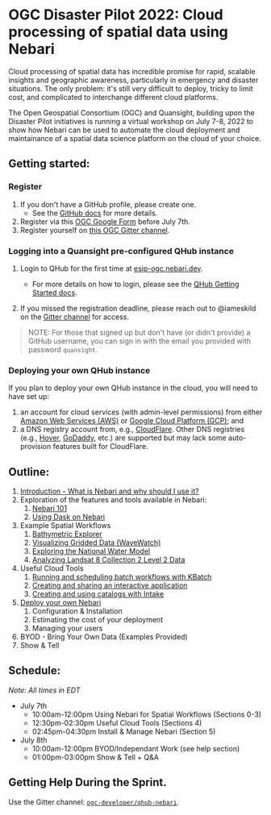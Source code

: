 # OGC Disaster Pilot 2022: Cloud processing of spatial data using Nebari

Cloud processing of spatial data has incredible promise for rapid, scalable insights and geographic awareness, particularly in emergency and disaster situations. The only problem: it's still very difficult to deploy, tricky to limit cost, and complicated to interchange different cloud platforms. 

The Open Geospatial Consortium (OGC) and Quansight, building upon the Disaster Pilot initiatives is running a virtual workshop on July 7-8, 2022 to show how Nebari can be used to automate the cloud deployment and maintainance of a spatial data science platform on the cloud of your choice.

## Getting started:

### Register

1. If you don't have a GitHub profile, please create one. 
   - See the [GitHub docs](https://docs.github.com/en/get-started/signing-up-for-github/signing-up-for-a-new-github-account) for more details.
2. Register via this [OGC Google Form](https://forms.gle/9dVzraCVKPvr6bPGA) before July 7th.
3. Register yourself on [this OGC Gitter channel](https://gitter.im/ogc-developer/qhub-nebari).


### Logging into a Quansight pre-configured QHub instance

1. Login to QHub for the first time at [esip-ogc.nebari.dev](https://esip-ogc.nebari.dev/]).
   - For more details on how to login, please see the [QHub Getting Started docs](https://docs.qhub.dev/en/latest/source/user_guide/getting_started.html).

2. If you missed the registration deadline, please reach out to @iameskild on the [Gitter channel](https://gitter.im/ogc-developer/qhub-nebari) for access.

> NOTE: For those that signed up but don't have (or didn't provide) a GitHub username, you can sign in with the email you provided with password `quansight`.


### Deploying your own QHub instance

If you plan to deploy your own QHub instance in the cloud, you will need to have set up:

1. an account for cloud services (with admin-level permissions) from either [Amazon Web Services (AWS)](https://portal.aws.amazon.com/billing/signup) or [Google Cloud Platform (GCP)](https://console.cloud.google.com/); and
2. a DNS registry account from, e.g., [CloudFlare](https://dash.cloudflare.com/sign-up). Other DNS registries (e.g., [Hover](http://www.hover.com/), [GoDaddy](https://www.godaddy.com), etc.) are supported but may lack some auto-provision features built for CloudFlare.

## Outline:

1. [Introduction - What is Nebari and why should I use it?](./01_introduction.ipynb)
2. Exploration of the features and tools available in Nebari:
   1. [Nebari 101](./02a_nebari_101.ipynb)
   2. [Using Dask on Nebari](./02b_using_dask_on_nebari.ipynb)
3. Example Spatial Workflows
   1. [Bathymetric Explorer](./03a_bathymetric_explorer.ipynb)
   2. [Visualizing Gridded Data (WaveWatch)](./03b_visualize_wavewatch.ipynb)
   3. [Exploring the National Water Model](./03c_exploring_national_water_model.ipynb)
   4. [Analyzing Landsat 8 Collection 2 Level 2 Data](./03d_analyzing_landsat-8-c2-l2.ipynb)
4. Useful Cloud Tools
   1. [Running and scheduling batch workflows with KBatch](./04a_submit_batch_job.ipynb)
   2. [Creating and sharing an interactive application](https://www.nebari.dev/tutorials/creating-cds-dashboard)
   3. [Creating and using catalogs with Intake](./04c_data_catalogs_with_intake.ipynb)
5. [Deploy your own Nebari](./05_deploy_nebari.ipynb)
   1. Configuration & Installation
   2. Estimating the cost of your deployment
   3. Managing your users
6. BYOD - Bring Your Own Data (Examples Provided)
7. Show & Tell

## Schedule:

*Note: All times in EDT*

- July 7th 
  - 10:00am-12:00pm Using Nebari for Spatial Workflows (Sections 0-3)
  - 12:30pm-02:30pm Useful Cloud Tools (Sections 4)
  - 02:45pm-04:30pm Install & Manage Nebari (Section 5)
- July 8th
  - 10:00am-12:00pm BYOD/Independant Work (see help section)
  - 01:00pm-03:00pm Show & Tell + Q&A

## Getting Help During the Sprint.

Use the Gitter channel: [`ogc-developer/qhub-nebari`](https://gitter.im/ogc-developer/qhub-nebari).

